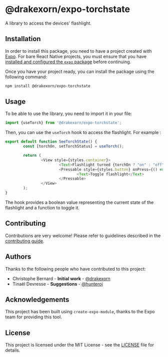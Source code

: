 # @drakexorn/expo-torchstate

A library to access the devices' flashlight.

## Installation

In order to install this package, you need to have a project created with [Expo](https://expo.dev/).
For bare React Native projects, you must ensure that you
have [installed and configured the `expo` package](https://docs.expo.dev/bare/installing-expo-modules/) before
continuing.

Once you have your project ready, you can install the package using the following command:

```bash
npm install @drakexorn/expo-torchstate
```

## Usage

To be able to use the library, you need to import it in your file:

```javascript
import {useTorch} from '@drakexorn/expo-torchstate';
```

Then, you can use the `useTorch` hook to access the flashlight. For example :

```javascript
export default function SeeTorchState() {
		const [torchOn, setTorchStatus] = useTorch();

		return (
				<View style={styles.container}>
						<Text>Flashlight turned {torchOn ? "on" : "off"}</Text>
						<Pressable style={styles.button} onPress={() => setTorchStatus(currentState => !currentState)}>
								<Text>Toggle flashlight</Text>
						</Pressable>
				</View>
		);
}
```

The hook provides a boolean value representing the current state of the flashlight and a function to toggle it.

## Contributing

Contributions are very welcome! Please refer to guidelines described in the [contributing guide](./CONTRIBUTING.md).

## Authors

Thanks to the following people who have contributed to this project:

- Christophe Bernard - **Initial work** - [@drakexorn](https://github.com/DrakeXorn)
- Tinaël Devresse - **Suggestions** - [@hunteroi](https://github.com/hunteroi)

## Acknowledgements

This project has been built using `create-expo-module`, thanks to the Expo team for providing this tool.

## License

This project is licensed under the MIT License - see the [LICENSE](./LICENSE) file for details.
